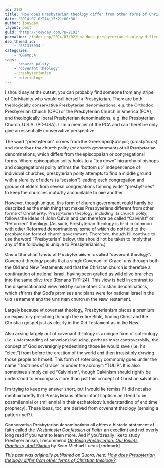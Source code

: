 ```yaml
---
id: 2192
title: 'How does Presbyterian theology differ from other forms of Christian theology?'
date: '2014-07-02T14:15:22+00:00'
author: joeyday
layout: post
guid: 'http://joeyday.com/?p=2192'
permalink: /index.php/2014/07/02/how-does-presbyterian-theology-differ-from-other-forms-of-christian-theology/
dsq_thread_id:
    - '2813159341'
categories:
    - 'Q&amp;A'
tags:
    - 'church polity'
    - 'covenant theology'
    - presbyterianism
    - soteriology
---
```


<span style="line-height:1.5em;">I should say at the outset, you can probably find someone from any stripe of Christianity who would call herself a Presbyterian. There are both theologically conservative Presbyterian denominations, e.g. the Orthodox Presbyterian Church (OPC) or the Presbyterian Church in America (PCA), and theologically liberal Presbyterian denominations, e.g. the Presbyterian Church, U.S.A. (PC-USA). I am a member of the PCA and can therefore only give an essentially conservative perspective.</span>

<span style="line-height:1.5em;">The word “presbyterian” comes from the Greek πρεσβύτερος (</span>*presbyteros*<span style="line-height:1.5em;">) and describes the church polity (or church government) of all Presbyterian denominations, which differs from the episcopalian or congregational forms. Where episcopalian polity holds to a “top down” hierarchy of bishops and congregational polity affirms the “bottom up” independence of individual churches, presbyterian polity attempts to find a middle ground with a plurality of elders (a “session”) leading each congregation and groups of elders from several congregations forming wider “presbyteries” to keep the churches mutually accountable to one another.</span>

However, though unique, this form of church government could hardly be described as the main thing that makes Presbyterians different from other forms of Christianity. Presbyterian theology, including its church polity, follows the ideas of John Calvin and can therefore be called “Calvinist” or “Reformed” theology. (As such, Presbyterian theology is held in common with other Reformed denominations, some of which do not hold to the presbyterian form of church government. Therefore, though I’ll continue to use the word “Presbyterian” below, this should not be taken to imply that any of the following is unique to Presbyterianism.)

<span style="line-height:1.5em;">One of the chief tenets of Presbyterianism is called “covenant theology”. Covenant theology posits that a single Covenant of Grace runs through both the Old and New Testaments and that the Christian church is therefore a continuation of national Israel, having been grafted as wild olive branches into the same olive tree (</span><span style="line-height:1.5em;">Romans 11:11–24</span><span style="line-height:1.5em;">). This view is held in contrast to the dispensationalist view held by some other Christian denominations, which affirms that God’s promises and plans were for national Israel in the Old Testament and the Christian church in the New Testament.</span>

<span style="line-height:1.5em;">Largely because of covenant theology, Presbyterianism places a premium on expository preaching through the entire Bible, finding Christ and the Christian gospel just as clearly in the Old Testament as in the New.</span>

<span style="line-height:1.5em;">Also arising largely out of covenant theology is a unique form of soteriology (i.e. understanding of salvation) including, perhaps most controversially, the concept of God sovereignly predestining those he would save (i.e. his “elect”) from before the creation of the world and then irresistibly drawing those people to himself. This form of soteriology commonly goes under the name “Doctrines of Grace” or under the acronym “TULIP”. It is also sometimes simply called “Calvinism”, though Calvinism should rightly be understood to encompass more than just this concept of Christian salvation.</span>

<span style="line-height:1.5em;">I’m trying to keep my answer short, but I would be remiss if I did not also mention briefly that Presbyterians affirm infant baptism and tend to be postmillennial or amillennial in their eschatology (understanding of end time prophecy). These ideas, too, are derived from covenant theology (sensing a pattern, yet?).</span>

Conservative Presbyterian denominations all affirm a historic statement of faith called the *[Westminster Confession of Faith](http://www.opc.org/wcf.html)*, an excellent and not overly long read if you want to learn more. And if you’d really like to study Presbyterianism, I recommend *[On Being Presbyterian: Our Beliefs, Practices, And Stories](http://amzn.com/1596380195/)* by Sean Michael Lucas.\[endmark\]

*This post was originally published on Quora, here: [How does Presbyterian theology differ from other forms of Christian theology?](https://www.quora.com/Religion/How-does-Presbyterian-theology-differ-from-other-forms-of-Christian-theology)*
